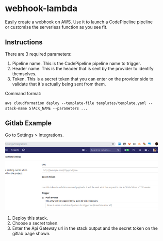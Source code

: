 # webhook-lambda
Easily create a webhook on AWS. Use it to launch a CodePipeline pipeline or customise the serverless function as you see fit.


## Instructions
There are 3 required parameters:
1. Pipeline name. This is the CodePipeline pipeline name to trigger.
2. Header name. This is the header that is sent by the provider to identify themselves.
3. Token. This is a secret token that you can enter on the provider side to validate that it's actually being sent from them.

Command format:

`aws cloudformation deploy --template-file templates/template.yaml --stack-name STACK_NAME --parameters ...`

## Gitlab Example
Go to Settings > Integrations.

![](images/gitlab.png)

1. Deploy this stack.
2. Choose a secret token.
3. Enter the Api Gateway url in the stack output and the secret token on the gitlab page shown.
